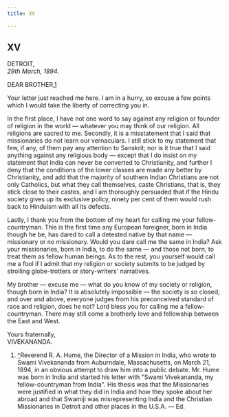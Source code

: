 ```yaml
---
title: XV

---
```





  



## XV

DETROIT,  
*29th March, 1894*.

DEAR BROTHER,[1](#fn1)

Your letter just reached me here. I am in a hurry, so excuse a few
points which I would take the liberty of correcting you in.

In the first place, I have not one word to say against any religion or
founder of religion in the world — whatever you may think of our
religion. All religions are sacred to me. Secondly, it is a misstatement
that I said that missionaries do not learn our vernaculars. I still
stick to my statement that few, if any, of them pay any attention to
Sanskrit; nor is it true that I said anything against any religious body
— except that I do insist on my statement that India can never be
converted to Christianity, and further I deny that the conditions of the
lower classes are made any better by Christianity, and add that the
majority of southern Indian Christians are not only Catholics, but what
they call themselves, caste Christians, that is, they stick close to
their castes, and I am thoroughly persuaded that if the Hindu society
gives up its exclusive policy, ninety per cent of them would rush back
to Hinduism with all its defects.

Lastly, I thank you from the bottom of my heart for calling me your
fellow-countryman. This is the first time any European foreigner, born
in India though he be, has dared to call a detested native by that name
— missionary or no missionary. Would you dare call me the same in India?
Ask your missionaries, born in India, to do the same — and those not
born, to treat them as fellow human beings. As to the rest, you yourself
would call me a fool if I admit that my religion or society submits to
be judged by strolling globe-trotters or story-writers' narratives.

My brother — excuse me — what do you know of my society or religion,
though born in India? It is absolutely impossible — the society is so
closed; and over and above, everyone judges from his preconceived
standard of race and religion, does he not? Lord bless you for calling
me a fellow-countryman. There may still come a brotherly love and
fellowship between the East and West.

Yours fraternally,  
VIVEKANANDA.

1.  [^](#txt1)Reverend R. A. Hume, the Director of a Mission in India,
    who wrote to Swami Vivekananda from Auburndale, Massachusetts, on
    March 21, 1894, in an obvious attempt to draw him into a public
    debate. Mr. Hume was born in India and started his letter with
    "Swami Vivekananda, my fellow-countryman from India". His thesis was
    that the Missionaries were justified in what they did in India and
    how they spoke about her abroad and that Swamiji was misrepresenting
    India and the Christian Missionaries in Detroit and other places in
    the U.S.A. — Ed.



